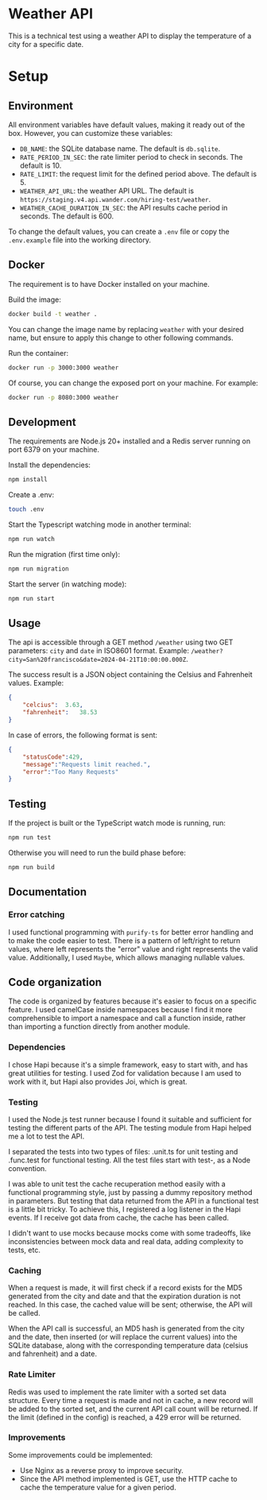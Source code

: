 # Weather API 

This is a technical test using a weather API to display the temperature of a city for a specific date.

# Setup 

## Environment 

All environment variables have default values, making it ready out of the box. However, you can customize these variables:

- `DB_NAME`: the SQLite database name. The default is `db.sqlite`.
- `RATE_PERIOD_IN_SEC`: the rate limiter period to check in seconds. The default is 10.
- `RATE_LIMIT`: the request limit for the defined period above. The default is 5.
- `WEATHER_API_URL`: the weather API URL. The default is `https://staging.v4.api.wander.com/hiring-test/weather`.
- `WEATHER_CACHE_DURATION_IN_SEC`: the API results cache period in seconds. The default is 600.

To change the default values, you can create a `.env` file or copy the `.env.example` file into the working directory.

## Docker 

The requirement is to have Docker installed on your machine.

Build the image: 

```sh
docker build -t weather .
```

You can change the image name by replacing `weather` with your desired name, but ensure to apply this change to other following commands.

Run the container: 

```sh
docker run -p 3000:3000 weather
```

Of course, you can change the exposed port on your machine. For example:

```sh
docker run -p 8080:3000 weather
```

## Development 

The requirements are Node.js 20+ installed and a Redis server running on port 6379 on your machine.

Install the dependencies:

```sh
npm install  
```

Create a .env: 

```sh
touch .env
```

Start the Typescript watching mode in another terminal: 

```sh
npm run watch  
```

Run the migration (first time only): 

```sh
npm run migration  
```

Start the server (in watching mode):

```sh
npm run start  
```

## Usage

The api is accessible through a GET method `/weather` using two GET parameters: `city` and `date` in ISO8601 format. Example: `/weather?city=San%20francisco&date=2024-04-21T10:00:00.000Z`. 

The success result is a JSON object containing the Celsius and Fahrenheit values. Example:

```json
{
    "celcius":	3.63,
    "fahrenheit":	38.53
}
```

In case of errors, the following format is sent: 

```json
{
    "statusCode":429,
    "message":"Requests limit reached.",
    "error":"Too Many Requests"
}
```

## Testing 

If the project is built or the TypeScript watch mode is running, run:

```sh 
npm run test
```

Otherwise you will need to run the build phase before: 

```sh 
npm run build
```


## Documentation 

### Error catching

I used functional programming with `purify-ts` for better error handling and to make the code easier to test. There is a pattern of left/right to return values, where left represents the "error" value and right represents the valid value. Additionally, I used `Maybe`, which allows managing nullable values.

## Code organization 

The code is organized by features because it's easier to focus on a specific feature. I used camelCase inside namespaces because I find it more comprehensible to import a namespace and call a function inside, rather than importing a function directly from another module.

### Dependencies 

I chose Hapi because it's a simple framework, easy to start with, and has great utilities for testing. I used Zod for validation because I am used to work with it, but Hapi also provides Joi, which is great. 

### Testing 

I used the Node.js test runner because I found it suitable and sufficient for testing the different parts of the API. The testing module from Hapi helped me a lot to test the API.

I separated the tests into two types of files: .unit.ts for unit testing and .func.test for functional testing. All the test files start with test-, as a Node convention.

I was able to unit test the cache recuperation method easily with a functional programming style, just by passing a dummy repository method in parameters. But testing that data returned from the API in a functional test is a little bit tricky. To achieve this, I registered a log listener in the Hapi events. If I receive got data from cache, the cache has been called.

I didn't want to use mocks because mocks come with some tradeoffs, like inconsistencies between mock data and real data, adding complexity to tests, etc.

### Caching

When a request is made, it will first check if a record exists for the MD5 generated from the city and date and that the expiration duration is not reached. In this case, the cached value will be sent; otherwise, the API will be called.

When the API call is successful, an MD5 hash is generated from the city and the date, then inserted (or will replace the current values) into the SQLite database, along with the corresponding temperature data (celsius and fahrenheit) and a date.

### Rate Limiter

Redis was used to implement the rate limiter with a sorted set data structure. Every time a request is made and not in cache, a new record will be added to the sorted set, and the current API call count will be returned. If the limit (defined in the config) is reached, a 429 error will be returned.

### Improvements

Some improvements could be implemented:

- Use Nginx as a reverse proxy to improve security.
- Since the API method implemented is GET, use the HTTP cache to cache the temperature value for a given period.
